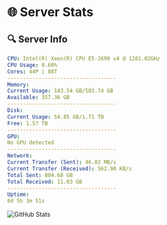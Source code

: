 # 🌐 Server Stats
## 🔍 Server Info
```yaml
CPU: Intel(R) Xeon(R) CPU E5-2699 v4 @ 1281.02GHz
CPU Usage: 0.60%
Cores: 44P | 88T
-----------------------------------
Memory:
Current Usage: 143.54 GB/503.74 GB
Available: 357.36 GB
-----------------------------------
Disk:
Current Usage: 54.85 GB/1.71 TB
Free: 1.57 TB
-----------------------------------
GPU:
No GPU detected
-----------------------------------
Network:
Current Transfer (Sent): 46.02 MB/s
Current Transfer (Received): 562.90 KB/s
Total Sent: 804.68 GB
Total Received: 11.03 GB
-----------------------------------
Uptime:
0d 5h 3m 51s
```
![GitHub Stats](https://img.shields.io/badge/Updated-2025-03-08_02:26:40-blue)